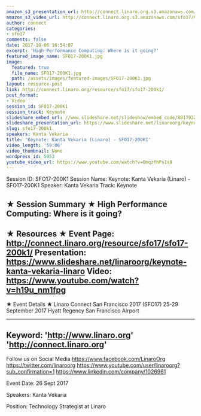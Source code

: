 ```yaml
---
amazon_s3_presentation_url: http://connect.linaro.org.s3.amazonaws.com/sfo17/Presentations/SFO17-200K1.pdf
amazon_s3_video_url: http://connect.linaro.org.s3.amazonaws.com/sfo17/Videos/High%20Performance%20Computing-%20Where%20is%20it%20going%253F%20SFO17-200K1%20%2526%20Multi-core%20CPU%20and%20server%20SFO17-200K2.mp4
author: connect
categories:
- sfo17
comments: false
date: 2017-10-06 16:54:07
excerpt: 'High Performance Computing: Where is it going?'
featured_image_name: SFO17-200K1.jpg
image:
  featured: true
  file_name: SFO17-200K1.jpg
  path: /assets/images/featured-images/SFO17-200K1.jpg
layout: resource-post
link: http://connect.linaro.org/resource/sfo17/sfo17-200k1/
post_format:
- Video
session_id: SFO17-200K1
session_track: Keynote
slideshare_embed_url: //www.slideshare.net/slideshow/embed_code/80179228
slideshare_presentation_url: https://www.slideshare.net/linaroorg/keynote-kanta-vekaria-linaro
slug: sfo17-200k1
speakers: Kanta Vekaria
title: 'Keynote: Kanta Vekaria (Linaro) - SFO17-200K1'
video_length: '59:06'
video_thumbnail: None
wordpress_id: 5953
youtube_video_url: https://www.youtube.com/watch?v=QmqzfhPs1s8
---
```


Session ID: SFO17-200K1
Session Name: Keynote: Kanta Vekaria (Linaro) - SFO17-200K1
Speaker: Kanta Vekaria
Track: Keynote

★ Session Summary ★
High Performance Computing: Where is it going?
---------------------------------------------------
★ Resources ★
Event Page: http://connect.linaro.org/resource/sfo17/sfo17-200k1/
Presentation: https://www.slideshare.net/linaroorg/keynote-kanta-vekaria-linaro
Video: https://www.youtube.com/watch?v=h19u_nm1fpg
---------------------------------------------------

★ Event Details ★
Linaro Connect San Francisco 2017 (SFO17)
25-29 September 2017
Hyatt Regency San Francisco Airport

---------------------------------------------------
Keyword:
'http://www.linaro.org'
'http://connect.linaro.org'
---------------------------------------------------
Follow us on Social Media
https://www.facebook.com/LinaroOrg
https://twitter.com/linaroorg
https://www.youtube.com/user/linaroorg?sub_confirmation=1
https://www.linkedin.com/company/1026961

Event Date: 26 Sept 2017

Speakers: Kanta Vekaria

Position: Technology Strategist at Linaro